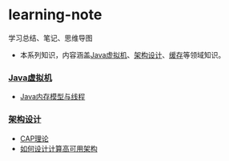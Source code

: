 # learning-note
学习总结、笔记、思维导图
- 本系列知识，内容涵盖[Java虚拟机](#Java虚拟机)、[架构设计](#架构设计)、[缓存](#缓存)等领域知识。

### [Java虚拟机](/深入理解Java虚拟机)
- [Java内存模型与线程](/深入理解Java虚拟机/12-Java内存模型与线程)

### [架构设计](/架构设计)
- [CAP理论](/架构设计/CAP.png)
- [如何设计计算高可用架构](/架构设计/如何设计计算高可用架构.png)
